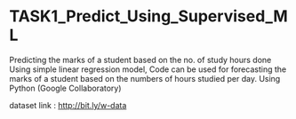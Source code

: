 # TASK1_Predict_Using_Supervised_ML
Predicting the marks of a student based on the no. of study hours
done Using simple linear regression model, 
Code can be used for forecasting the marks of a student based on the numbers of hours studied per day. 
Using  Python (Google Collaboratory)

dataset link : http://bit.ly/w-data
